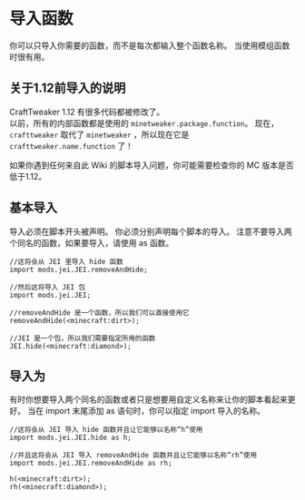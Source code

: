 # 导入函数

你可以只导入你需要的函数，而不是每次都输入整个函数名称。 当使用模组函数时很有用。

## 关于1.12前导入的说明

CraftTweaker 1.12 有很多代码都被修改了。  
以前，所有的内部函数都是使用的 `minetweaker.package.function`。 现在， `crafttweaker` 取代了 `minetweaker` ，所以现在它是 `crafttweaker.name.function` 了！

如果你遇到任何来自此 Wiki 的脚本导入问题，你可能需要检查你的 MC 版本是否低于1.12。

## 基本导入

导入必须在脚本开头被声明。 你必须分别声明每个脚本的导入。 注意不要导入两个同名的函数，如果要导入，请使用 as 函数。

```zenscript
//这将会从 JEI 里导入 hide 函数
import mods.jei.JEI.removeAndHide;

//然后这将导入 JEI 包
import mods.jei.JEI;

//removeAndHide 是一个函数，所以我们可以直接使用它
removeAndHide(<minecraft:dirt>);

//JEI 是一个包，所以我们需要指定所用的函数
JEI.hide(<minecraft:diamond>);
```

## 导入为

有时你想要导入两个同名的函数或者只是想要用自定义名称来让你的脚本看起来更好。 当在 import 末尾添加 as 语句时，你可以指定 import 导入的名称。

```zenscript
//这将会从 JEI 导入 hide 函数并且让它能够以名称“h”使用
import mods.jei.JEI.hide as h;

//并且这将会从 JEI 导入 removeAndHide 函数并且让它能够以名称“rh”使用
import mods.jei.JEI.removeAndHide as rh;

h(<minecraft:dirt>);
rh(<minecraft:diamond>);
```